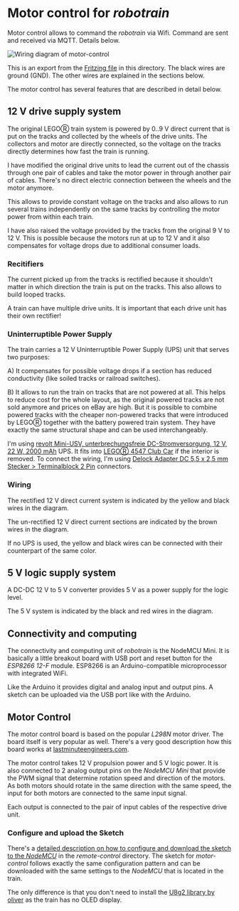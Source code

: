 # Motor control for _robotrain_

Motor control allows to command the _robotrain_ via Wifi. Command are sent and received via MQTT. Details below.

![Wiring diagram of motor-control](motor-control_bb.png)

This is an export from the [Fritzing file](motor-control.fzz) in this directory. The black wires are ground (GND). The other wires are explained in the sections below.

The motor control has several features that are described in detail below.

## 12 V drive supply system

The original LEGOⓇ train system is powered by 0..9 V direct current that is put on the tracks and collected by the wheels of the drive units. The collectors and motor are directly connected, so the voltage on the tracks directly determines how fast the train is running.

I have modified the original drive units to lead the current out of the chassis through one pair of cables and take the motor power in through another pair of cables. There's no direct electric connection between the wheels and the motor anymore.

This allows to provide constant voltage on the tracks and also allows to run several trains independently on the same tracks by controlling the motor power from within each train.

I have also raised the voltage provided by the tracks from the original 9 V to 12 V. This is possible because the motors run at up to 12 V and it also compensates for voltage drops due to additional consumer loads.

### Recitifiers

The current picked up from the tracks is rectified because it shouldn't matter in which direction the train is put on the tracks. This also allows to build looped tracks.

A train can have multiple drive units. It is important that each drive unit has their own rectifier!

### Uninterruptible Power Supply

The train carries a 12 V Uninterruptible Power Supply (UPS) unit that serves two purposes:

A) It compensates for possible voltage drops if a section has reduced conductivity (like soiled tracks or railroad switches).

B) It allows to run the train on tracks that are not powered at all. This helps to reduce cost for the whole layout, as the original powered tracks are not sold anymore and prices on eBay are high. But it is possible to combine powered tracks with the cheaper non-powered tracks that were introduced by LEGOⓇ together with the battery powered train system. They have exactly the same structural shape and can be used interchangeably.

I'm using [revolt Mini-USV, unterbrechungsfreie DC-Stromversorgung, 12 V, 22 W, 2000 mAh](https://www.revolt-power.de/Mini-UPS-fuer-Router-PX-1931-919.shtml) UPS. It fits into [LEGOⓇ 4547 Club Car](https://www.bricklink.com/v2/catalog/catalogitem.page?S=4547-1&name=Club%20Car&category=%5BTrain%5D%5B9V%5D#T=S&O={%22iconly%22:0}) if the interior is removed. To connect the wiring, I'm using [Delock Adapter DC 5,5 x 2,5 mm Stecker > Terminalblock 2 Pin](https://www.delock.de/produkt/65487/merkmale.html) connectors.

### Wiring

The rectified 12 V direct current system is indicated by the yellow and black wires in the diagram.

The un-rectified 12 V direct current sections are indicated by the brown wires in the diagram.

If no UPS is used, the yellow and black wires can be connected with their counterpart of the same color.

## 5 V logic supply system

A DC-DC 12 V to 5 V converter provides 5 V as a power supply for the logic level.

The 5 V system is indicated by the black and red wires in the diagram.

## Connectivity and computing

The connectivity and computing unit of _robotrain_ is the NodeMCU Mini. It is basically a little breakout board with USB port and reset button for the _ESP8266 12-F_ module. ESP8266 is an Arduino-compatible microprocessor with integrated WiFi.

Like the Arduino it provides digital and analog input and output pins. A sketch can be uploaded via the USB port like with the Arduino.

## Motor Control

The motor control board is based on the popular _L298N_ motor driver. The board itself is very popular as well. There's a very good description how this board works at [lastminuteengineers.com](https://lastminuteengineers.com/l298n-dc-stepper-driver-arduino-tutorial/).

The motor control takes 12 V propulsion power and 5 V logic power. It is also connected to 2 analog output pins on the _NodeMCU Mini_ that provide the PWM signal that determine rotation speed and direction of the motors. As both motors should rotate in the same direction with the same speed, the input for both motors are connected to the same input signal.

Each output is connected to the pair of input cables of the respective drive unit.

### Configure and upload the Sketch

There's a [detailed description on how to configure and download the sketch to the _NodeMCU_](../remote-control/README.md) in the _remote-control_ directory. The sketch for _motor-control_ follows exactly the same configuration pattern and can be downloaded with the same settings to the _NodeMCU_ that is located in the train.

The only difference is that you don't need to install the [U8g2 library by oliver](https://github.com/olikraus/u8g2) as the train has no OLED display.
